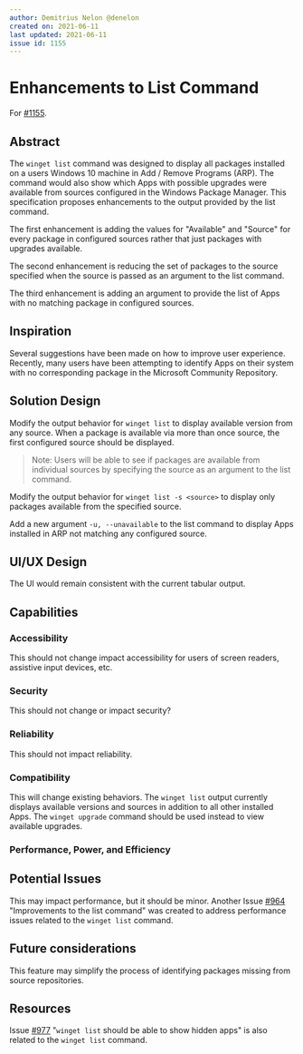 ```yaml
---
author: Demitrius Nelon @denelon
created on: 2021-06-11
last updated: 2021-06-11
issue id: 1155
---
```


# Enhancements to List Command

For [#1155](https://github.com/microsoft/winget-cli/issues/1155).

## Abstract

The `winget list` command was designed to display all packages installed on a users Windows 10 machine in Add / Remove Programs (ARP). The command would also show which Apps with possible upgrades were available from sources configured in the Windows Package Manager. This specification proposes enhancements to the output provided by the list command.

The first enhancement is adding the values for "Available" and "Source" for every package in configured sources rather that just packages with upgrades available.

The second enhancement is reducing the set of packages to the source specified when the source is passed as an argument to the list command.

The third enhancement is adding an argument to provide the list of Apps with no matching package in configured sources.

## Inspiration

Several suggestions have been made on how to improve user experience. Recently, many users have been attempting to identify Apps on their system with no corresponding package in the Microsoft Community Repository.

## Solution Design

Modify the output behavior for `winget list` to display available version from any source. When a package is available via more than once source, the first configured source should be displayed.

>Note: Users will be able to see if packages are available from individual sources by specifying the source as an argument to the list command.

Modify the output behavior for `winget list -s <source>` to display only packages available from the specified source.

Add a new argument `-u, --unavailable`  to the list command to display Apps installed in ARP not matching any configured source.

## UI/UX Design

The UI would remain consistent with the current tabular output.

## Capabilities

### Accessibility

This should not change impact accessibility for users of screen readers, assistive input devices, etc.

### Security

This should not change or impact security?

### Reliability

This should not impact reliability.

### Compatibility

This will change existing behaviors. The `winget list` output currently displays available versions and sources in addition to all other installed Apps. The `winget upgrade` command should be used instead to view available upgrades.

### Performance, Power, and Efficiency

## Potential Issues

This may impact performance, but it should be minor. Another Issue [#964](https://github.com/microsoft/winget-cli/issues/964) "Improvements to the list command" was created to address performance issues related to the `winget list` command.

## Future considerations

This feature may simplify the process of identifying packages missing from source repositories.

## Resources

Issue [#977](https://github.com/microsoft/winget-cli/issues/977) "`winget list` should be able to show hidden apps" is also related to the `winget list` command.
